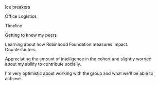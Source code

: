 

Ice breakers

Office Logistics

Timeline

Getting to know my peers

Learning about how Robinhood Foundation measures impact. Counterfactors.

Appreciating the amount of intelligence in the cohort and slightly worried about
my ability to contribute socially.

I'm very optimistic about working with the group and what we'll be able to achieve.